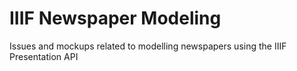 # IIIF Newspaper Modeling
Issues and mockups related to modelling newspapers using the IIIF Presentation API
